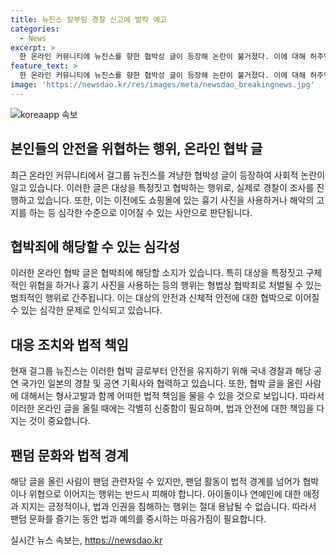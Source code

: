 ```yaml
---
title: 뉴진스 칼부림 경찰 신고에 발칵 예고
categories:
  - News
excerpt: >
  한 온라인 커뮤니티에 뉴진스를 향한 협박성 글이 등장해 논란이 불거졌다. 이에 대해 허주연 변호사는 이것이 협박죄에 해당할 소지가 있다고 언급했다. 해당 글은 흉기 난동을 예고하고, 뉴진스의 안전을 위협하는 내용을 담고 있어 경찰의 수사가 진행 중이다. 팬덤 또한 과열된 분위기를 보이고 있으며, 이러한 글은 협박죄로 처벌될 수 있으므로 경솔하게 쓰여서는 안 된다는 경고가 담겨있다.
feature_text: >
  한 온라인 커뮤니티에 뉴진스를 향한 협박성 글이 등장해 논란이 불거졌다. 이에 대해 허주연 변호사는 이것이 협박죄에 해당할 소지가 있다고 언급했다. 해당 글은 흉기 난동을 예고하고, 뉴진스의 안전을 위협하는 내용을 담고 있어 경찰의 수사가 진행 중이다. 팬덤 또한 과열된 분위기를 보이고 있으며, 이러한 글은 협박죄로 처벌될 수 있으므로 경솔하게 쓰여서는 안 된다는 경고가 담겨있다.
image: 'https://newsdao.kr/res/images/meta/newsdao_breakingnews.jpg'
---
```


<p><img src="https://newsdao.kr/res/images/meta/newsdao_breakingnews.jpg" alt="koreaapp 속보" /></p>

<h2 data-ke-size="size26">본인들의 안전을 위협하는 행위, 온라인 협박 글</h2>

<p data-ke-size="size16">최근 온라인 커뮤니티에서 걸그룹 뉴진스를 겨냥한 협박성 글이 등장하여 사회적 논란이 일고 있습니다. 이러한 글은 대상을 특정짓고 협박하는 행위로, 실제로 경찰이 조사를 진행하고 있습니다. 또한, 이는 이전에도 쇼핑몰에 있는 흉기 사진을 사용하거나 해악의 고지를 하는 등 심각한 수준으로 이어질 수 있는 사안으로 판단됩니다.</p>

<h2 data-ke-size="size26">협박죄에 해당할 수 있는 심각성</h2>

<p data-ke-size="size16">이러한 온라인 협박 글은 협박죄에 해당할 소지가 있습니다. 특히 대상을 특정짓고 구체적인 위협을 하거나 흉기 사진을 사용하는 등의 행위는 형법상 협박죄로 처벌될 수 있는 범죄적인 행위로 간주됩니다. 이는 대상의 안전과 신체적 안전에 대한 협박으로 이어질 수 있는 심각한 문제로 인식되고 있습니다.</p>

<h2 data-ke-size="size26">대응 조치와 법적 책임</h2>

<p data-ke-size="size16">현재 걸그룹 뉴진스는 이러한 협박 글로부터 안전을 유지하기 위해 국내 경찰과 해당 공연 국가인 일본의 경찰 및 공연 기획사와 협력하고 있습니다. 또한, 협박 글을 올린 사람에 대해서는 형사고발과 함께 어떠한 법적 책임을 물을 수 있을 것으로 보입니다. 따라서 이러한 온라인 글을 올릴 때에는 각별히 신중함이 필요하며, 법과 안전에 대한 책임을 다지는 것이 중요합니다.</p>

<h2 data-ke-size="size26">팬덤 문화와 법적 경계</h2>

<p data-ke-size="size16">해당 글을 올린 사람이 팬덤 관련자일 수 있지만, 팬덤 활동이 법적 경계를 넘어가 협박이나 위협으로 이어지는 행위는 반드시 피해야 합니다. 아이돌이나 연예인에 대한 애정과 지지는 긍정적이나, 법과 인권을 침해하는 행위는 절대 용납될 수 없습니다. 따라서 팬덤 문화를 즐기는 동안 법과 예의를 중시하는 마음가짐이 필요합니다.</p>
실시간 뉴스 속보는, <a href="https://newsdao.kr" rel="dofollow">https://newsdao.kr</a>


